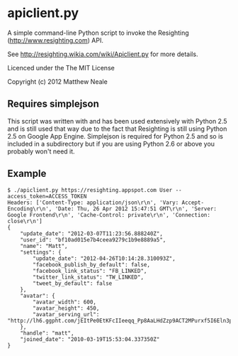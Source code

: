 apiclient.py
============

A simple command-line Python script to invoke the Resighting (http://www.resighting.com) API.

See http://resighting.wikia.com/wiki/Apiclient.py for more details.

Licenced under the The MIT License

Copyright (c) 2012 Matthew Neale

Requires simplejson
-------------------

This script was written with and has been used extensively with Python 2.5 and
is still used that way due to the fact that Resighting is still using Python 2.5
on Google App Engine. Simplejson is required for Python 2.5 and so is included in
a subdirectory but if you are using Python 2.6 or above you probably won't need it.

Example
-------

    $ ./apiclient.py https://resighting.appspot.com User --access_token=ACCESS_TOKEN
    Headers: ['Content-Type: application/json\r\n', 'Vary: Accept-Encoding\r\n', 'Date: Thu, 26 Apr 2012 15:47:51 GMT\r\n', 'Server: Google Frontend\r\n', 'Cache-Control: private\r\n', 'Connection: close\r\n']
    {
        "update_date": "2012-03-07T11:23:56.888240Z",
        "user_id": "bf10ad015e7b4ceea9279c1b9e8889a5",
        "name": "Matt",
        "settings": {
            "update_date": "2012-04-26T10:14:28.310093Z",
            "facebook_publish_by_default": false,
            "facebook_link_status": "FB_LINKED",
            "twitter_link_status": "TW_LINKED",
            "tweet_by_default": false
        },
        "avatar": {
            "avatar_width": 600,
            "avatar_height": 450,
            "avatar_serving_url": "http://lh6.ggpht.com/jEItPe0EtKFcIIeeqq_Pp8AaLHdZzp9ACT2MPurxf5I6Eln3pjpOnaAm4rR0WAEEStk9HUUIygezuYVboFxF"
        },
        "handle": "matt",
        "joined_date": "2010-03-19T15:53:04.337350Z"
    }
